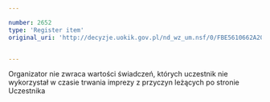 ```yaml
---

number: 2652
type: 'Register item'
original_uri: 'http://decyzje.uokik.gov.pl/nd_wz_um.nsf/0/FBE5610662A203E4C125792E00431DA8?OpenDocument'


---
```


Organizator nie zwraca wartości świadczeń, których uczestnik nie wykorzystał w czasie trwania imprezy z przyczyn leżących po stronie Uczestnika
